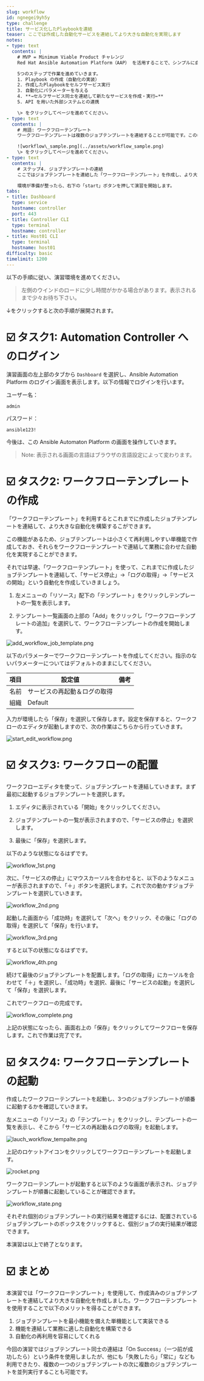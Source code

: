 ```yaml
---
slug: workflow
id: ngnegei9yh5y
type: challenge
title: サービス化したPlaybookを連結
teaser: ここでは作成した自動化サービスを連結してより大きな自動化を実現します
notes:
- type: text
  contents: |
    # MVP = Minimum Viable Product チャレンジ
    Red Hat Ansible Automation Platform（AAP） を活用することで、シンプルに自動化を開発し、その自動化を使ってセルフサービス・APIをユーザーに適用できるようになります。以下の流れで最新の自動化手法について学習・体験していきます。

    5つのステップで作業を進めていきます。
    1. Playbook の作成（自動化の実装）
    2. 作成したPlaybookをセルフサービス実行
    3. 自動化にパラメーターを与える
    4. **→セルフサービス同士を連結して新たなサービスを作成・実行←**
    5. API を用いた外部システムとの連携

    \> をクリックしてページを進めてください。
- type: text
  contents: |
    # 用語: ワークフローテンプレート
    ワークフローテンプレートは複数のジョブテンプレートを連結することが可能です。この機能があることで、ジョブテンプレートは「汎用的に使える小さな単機能」として実装し、それらを実際の業務のフローに合わせて組み合わせて自動化を構築するこが可能となります。

    ![workflow\_sample.png](../assets/workflow_sample.png)
    \> をクリックしてページを進めてください。
- type: text
  contents: |
    # ステップ4. ジョブテンプレートの連結
    ここではジョブテンプレートを連結した「ワークフローテンプレート」を作成し、より大きな自動化を作成していきます。

    環境が準備が整ったら、右下の「start」ボタンを押して演習を開始します。
tabs:
- title: Dashboard
  type: service
  hostname: controller
  port: 443
- title: Controller CLI
  type: terminal
  hostname: controller
- title: Host01 CLI
  type: terminal
  hostname: host01
difficulty: basic
timelimit: 1200
---
```

以下の手順に従い、演習環境を進めてください。

> 左側のウインドのロードに少し時間がかかる場合があります。表示されるまで少々お待ち下さい。

↓をクリックすると次の手順が展開されます。

☑️ タスク1: Automation Controller へのログイン
===
演習画面の左上部のタブから `Dashboard` を選択し、Ansible Automation Platform のログイン画面を表示します。以下の情報でログインを行います。

ユーザー名：
```
admin
```

パスワード：
```
ansible123!
```

今後は、この Ansible Automaton Platform の画面を操作していきます。

> Note: 表示される画面の言語はブラウザの言語設定によって変わります。


☑️ タスク2: ワークフローテンプレートの作成
===
「ワークフローテンプレート」を利用するとこれまでに作成したジョブテンプレートを連結して、より大きな自動化を構築するこができます。

この機能があるため、ジョブテンプレートは小さくて再利用しやすい単機能で作成しておき、それらをワークフローテンプレートで連結して業務に合わせた自動化を実現することができます。

それでは早速、「ワークフローテンプレート」を使って、これまでに作成したジョブテンプレートを連結して、「サービス停止」→「ログの取得」→「サービスの開始」という自動化を作成していきましょう。

1. 左メニューの「リソース」配下の「テンプレート」をクリックしテンプレートの一覧を表示します。

2. テンプレート一覧画面の上部の「Add」をクリックし「ワークフローテンプレートの追加」を選択して、ワークフローテンプレートの作成を開始します。

![add\_workflow\_job\_template.png](../assets/add_workflow_job_template.png)

以下のパラメーターでワークフローテンプレートを作成してください。指示のないパラメーターについてはデフォルトのままにしてください。

| 項目 | 設定値                       | 備考 |
|------|------------------------------|------|
| 名前 | サービスの再起動＆ログの取得 |      |
| 組織 | Default                      |      |

入力が環境したら「保存」を選択して保存します。設定を保存すると、ワークフローのエディタが起動しますので、次の作業はこちらから行っていきます。

![start\_edit\_workflow.png](../assets/start_edit_workflow.png)

☑️ タスク3: ワークフローの配置
===
ワークフローエディタを使って、ジョブテンプレートを連結していきます。まず最初に起動するジョブテンプレートを選択します。

1. エディタに表示されている「開始」をクリックしてください。

2. ジョブテンプレートの一覧が表示されますので、「サービスの停止」を選択します。

3. 最後に「保存」を選択します。

以下のような状態になるはずです。

![workflow\_1st.png](../assets/workflow_1st.png)

次に、「サービスの停止」にマウスカーソルを合わせると、以下のようなメニューが表示されますので、「＋」ボタンを選択します。これで次の動かすジョブテンプレートを選択していきます。

![workflow\_2nd.png](../assets/workflow_2nd.png)

起動した画面から「成功時」を選択して「次へ」をクリック、その後に「ログの取得」を選択して「保存」を行います。

![workflow\_3rd.png](../assets/workflow_3rd.png)

すると以下の状態になるはずです。

![workflow\_4th.png](../assets/workflow_4th.png)

続けて最後のジョブテンプレートを配置します。「ログの取得」にカーソルを合わせて「＋」を選択し、「成功時」を選択、最後に「サービスの起動」を選択して「保存」を選択します。

これでワークフローの完成です。

![workflow\_complete.png](../assets/workflow_complete.png)

上記の状態になったら、画面右上の「保存」をクリックしてワークフローを保存します。これで作業は完了です。

☑️ タスク4: ワークフローテンプレートの起動
===
作成したワークフローテンプレートを起動し、3つのジョブテンプレートが順番に起動するかを確認していきます。

左メニューの「リソース」の「テンプレート」をクリックし、テンプレートの一覧を表示し、そこから「サービスの再起動＆ログの取得」を起動します。

![lauch\_workflow\_tempalte.png](../assets/lauch_workflow_tempalte.png)

上記のロケットアイコンをクリックしてワークフローテンプレートを起動します。

![rocket.png](../assets/rocket.png)

ワークフローテンプレートが起動すると以下のような画面が表示され、ジョブテンプレートが順番に起動していることが確認できます。

![workflow\_state.png](../assets/workflow_state.png)

それぞれ個別のジョブテンプレートの実行結果を確認するには、配置されているジョブテンプレートのボックスをクリックすると、個別ジョブの実行結果が確認できます。

本演習は以上で終了となります。


☑️ まとめ
===
本演習では「ワークフローテンプレート」を使用して、作成済みのジョブテンプレートを連結してより大きな自動化を作成しました。ワークフローテンプレートを使用することで以下のメリットを得ることができます。

1. ジョブテンプレートを最小機能を備えた単機能として実装できる
2. 機能を連結して業務に適した自動化を構築できる
3. 自動化の再利用を容易にしてくれる

今回の演習ではジョブテンプレート同士の連結は「On Success」（一つ前が成功したら）という条件を使用しましたが、他にも「失敗したら」「常に」なども利用できたり、複数の一つのジョブテンプレートの次に複数のジョブテンプレートを並列実行することも可能です。


